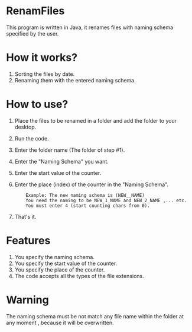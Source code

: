 # RenamFiles
This program is written in Java, it renames files with naming schema specified by the user.

# How it works?
1. Sorting the files by date.
2. Renaming them with the entered naming schema.

# How to use?
1. Place the files to be renamed in a folder and add the folder to your desktop.
2. Run the code.
3. Enter the folder name (The folder of step #1).
4. Enter the "Naming Schema" you want.
5. Enter the start value of the counter.
6. Enter the place (index) of the counter in the "Naming Schema".

           Example: The new naming schema is (NEW__NAME) 
           You need the naming to be NEW_1_NAME and NEW_2_NAME ,... etc. 
           You must enter 4 (start counting chars from 0).
           
7. That's it.

# Features
1. You specify the naming schema.
2. You specify the start value of the counter.
3. You specify the place of the counter.
4. The code accepts all the types of the file extensions.

# Warning
The naming schema must be not match any file name within the folder at any moment , because it will be overwritten.
